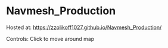 # Navmesh_Production

Hosted at: https://zzolikoff1027.github.io/Navmesh_Production/

Controls:
Click to move around map
